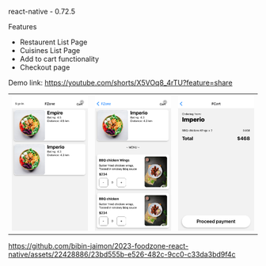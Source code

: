 react-native - 0.72.5

Features
- Restaurent List Page
- Cuisines List Page
- Add to cart functionality
- Checkout page

Demo link: https://youtube.com/shorts/X5VOq8_4rTU?feature=share


<table>
<td width="25%">
<img src="doc/1.png"></img>
</td>
<td width="25%">
<img src="doc/2.png"></img>
</td>
<td width="25%">
<img src="doc/3.png"></img>
</td>
<!-- <td width="25%">
<img src=""></img>
</td> -->
</tr>
</table>


https://github.com/bibin-jaimon/2023-foodzone-react-native/assets/22428886/23bd555b-e526-482c-9cc0-c33da3bd9f4c

